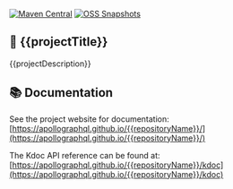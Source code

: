 [![Maven Central](https://img.shields.io/maven-central/v/{{groupId}}/{{artifactId}}?style=flat-square)](https://central.sonatype.com/namespace/{{groupId}})
[![OSS Snapshots](https://img.shields.io/nexus/s/{{groupId}}/{{artifactId}}?server=https%3A%2F%2Fs01.oss.sonatype.org&label=oss-snapshots&style=flat-square)](https://s01.oss.sonatype.org/content/repositories/snapshots/{{groupIdAsPath}}/)

## 🚀 {{projectTitle}}

{{projectDescription}}

## 📚 Documentation

See the project website for documentation:<br/>
[https://apollographql.github.io/{{repositoryName}}/](https://apollographql.github.io/{{repositoryName}}/)

The Kdoc API reference can be found at:<br/>
[https://apollographql.github.io/{{repositoryName}}/kdoc](https://apollographql.github.io/{{repositoryName}}/kdoc)
